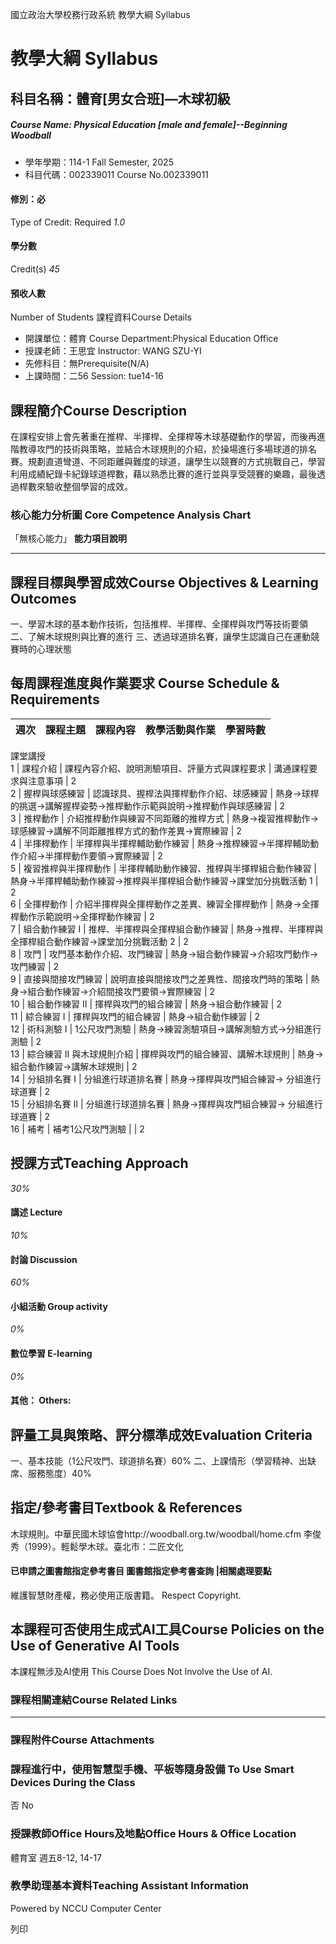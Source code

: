 國立政治大學校務行政系統 教學大綱 Syllabus
# 教學大綱 Syllabus
##  科目名稱：體育[男女合班]—木球初級 
#####  Course Name: Physical Education [male and female]--Beginning Woodball
  * 學年學期：114-1 Fall Semester, 2025 
  * 科目代碼：002339011 Course No.002339011


#### 修別：必
Type of Credit: Required 
_1.0_
#### 學分數
Credit(s)
_45_
#### 預收人數
Number of Students
課程資料Course Details
  * 開課單位：體育 Course Department:Physical Education Office 
  * 授課老師：王思宜 Instructor: WANG SZU-YI 
  * 先修科目：無Prerequisite(N/A)
  * 上課時間：二56 Session: tue14-16


##  課程簡介Course Description
在課程安排上會先著重在推桿、半揮桿、全揮桿等木球基礎動作的學習，而後再進階教導攻門的技術與策略，並結合木球規則的介紹，於操場進行多場球道的排名賽。規劃直道彎道、不同距離與難度的球道，讓學生以競賽的方式挑戰自己，學習利用成績紀錄卡紀錄球道桿數，藉以熟悉比賽的進行並與享受競賽的樂趣，最後透過桿數來驗收整個學習的成效。
###  核心能力分析圖 Core Competence Analysis Chart
「無核心能力」 
**能力項目說明**
* * *
##  課程目標與學習成效Course Objectives & Learning Outcomes 
一、學習木球的基本動作技術，包括推桿、半揮桿、全揮桿與攻門等技術要領
二、了解木球規則與比賽的進行
三、透過球道排名賽，讓學生認識自己在運動競賽時的心理狀態
##  每周課程進度與作業要求 Course Schedule & Requirements
週次 |  課程主題 |  課程內容 |  教學活動與作業 |  學習時數  
---|---|---|---|---  
課堂講授  
1 |  課程介紹 |  課程內容介紹、說明測驗項目、評量方式與課程要求 |  溝通課程要求與注意事項 |  2  
2 |  握桿與球感練習 |  認識球具、握桿法與揮桿動作介紹、球感練習 |  熱身→球桿的挑選→講解握桿姿勢→推桿動作示範與說明→推桿動作與球感練習 |  2  
3 |  推桿動作 |  介紹推桿動作與練習不同距離的推桿方式 |  熱身→複習推桿動作→球感練習→講解不同距離推桿方式的動作差異→實際練習 |  2  
4 |  半揮桿動作 |  半揮桿與半揮桿輔助動作練習 |  熱身→推桿練習→半揮桿輔助動作介紹→半揮桿動作要領→實際練習 |  2  
5 |  複習推桿與半揮桿動作 |  半揮桿輔助動作練習、推桿與半揮桿組合動作練習 |  熱身→半揮桿輔助動作練習→推桿與半揮桿組合動作練習→課堂加分挑戰活動 1 |  2  
6 |  全揮桿動作 |  介紹半揮桿與全揮桿動作之差異、練習全揮桿動作 |  熱身→全揮桿動作示範說明→全揮桿動作練習 |  2  
7 |  組合動作練習 I |  推桿、半揮桿與全揮桿組合動作練習 |  熱身→推桿、半揮桿與全揮桿組合動作練習→課堂加分挑戰活動 2 |  2  
8 |  攻門 |  攻門基本動作介紹、攻門練習 |  熱身→組合動作練習→介紹攻門動作→攻門練習 |  2  
9 |  直接與間接攻門練習 |  說明直接與間接攻門之差異性、間接攻門時的策略 |  熱身→組合動作練習→介紹間接攻門要領→實際練習 |  2  
10 |  組合動作練習 II |  揮桿與攻門的組合練習 |  熱身→組合動作練習 |  2  
11 | 綜合練習 I | 揮桿與攻門的組合練習 | 熱身→組合動作練習 |  2  
12 | 術科測驗 I | 1公尺攻門測驗 |  熱身→練習測驗項目→講解測驗方式→分組進行測驗 |  2  
13 |  綜合練習 II 與木球規則介紹 |  揮桿與攻門的組合練習、講解木球規則 | 熱身→組合動作練習→講解木球規則 |  2  
14 |  分組排名賽 I | 分組進行球道排名賽 |  熱身→揮桿與攻門組合練習→ 分組進行球道賽 |  2  
15 |  分組排名賽 II |  分組進行球道排名賽 |  熱身→揮桿與攻門組合練習→ 分組進行球道賽 |  2  
16 | 補考 | 補考1公尺攻門測驗 |  |  2  
##  授課方式Teaching Approach
_30%_
####  講述 Lecture
_10%_
####  討論 Discussion
_60%_
####  小組活動 Group activity
_0%_
####  數位學習 E-learning
_0%_
####  其他： Others:
##  評量工具與策略、評分標準成效Evaluation Criteria
一、基本技能（1公尺攻門、球道排名賽）60% 
二、上課情形（學習精神、出缺席、服務態度）40%
##  指定/參考書目Textbook & References
木球規則。中華民國木球協會http://woodball.org.tw/woodball/home.cfm
李俊秀（1999）。輕鬆學木球。臺北市：二匠文化
####  已申請之圖書館指定參考書目  圖書館指定參考書查詢 |相關處理要點
維護智慧財產權，務必使用正版書籍。 Respect Copyright.
##  本課程可否使用生成式AI工具Course Policies on the Use of Generative AI Tools
本課程無涉及AI使用 This Course Does Not Involve the Use of AI.
###  課程相關連結Course Related Links
* * *
###  課程附件Course Attachments
###  課程進行中，使用智慧型手機、平板等隨身設備 To Use Smart Devices During the Class
否  No
###  授課教師Office Hours及地點Office Hours & Office Location
體育室 週五8-12, 14-17
###  教學助理基本資料Teaching Assistant Information
Powered by NCCU Computer Center
  
列印
